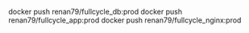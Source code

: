 docker push renan79/fullcycle_db:prod
docker push renan79/fullcycle_app:prod
docker push renan79/fullcycle_nginx:prod
